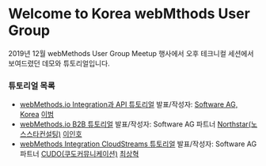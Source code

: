 # Welcome to Korea webMthods User Group  
2019년 12월 webMethods User Group Meetup 행사에서 오후 테크니컬 세션에서 보여드렸던 데모와 튜토리얼입니다.  
  
  
### 튜토리얼 목록  
  
  * [webMethods.io Integration과 API 튜토리얼](./wmio+integration+api/) 발표/작성자: [Software AG, Korea](https://www.softwareag.com/kr/) [이범](https://github.com/billybeom)  
  * [webMethods.io B2B 튜토리얼](https://github.com/SoftwareAG-Korea/tutorials/blob/master/wmio/b2b/basic/README.md) 발표/작성자: Software AG 파트너 [Northstar(노스스타컨설팅)](http://www.northstar.co.kr/) [이인호](mailto:inhovb@northstar.co.kr)
  * [webMethods Integration CloudStreams 튜토리얼](https://github.com/SoftwareAG-Korea/tutorials/blob/master/webMethods/CloudStreams/README.md) 발표/작성자: Software AG 파트너 [CUDO(쿠도커뮤니케이션)](http://www.cudo.co.kr/) [최상혁](https://github.com/shyuki1203)  
  
  
  
